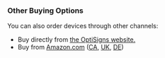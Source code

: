 ### Other Buying Options

You can also order devices through other channels:

* Buy directly from [the OptiSigns website.](https://shop.optisigns.com/products/optisigns-android-stick-player-2)
* Buy from [Amazon.com](https://links.optisigns.com/optistick-amazon-us) ([CA](https://links.optisigns.com/optistick-amazon-ca), [UK](https://links.optisigns.com/optistick-amazon-uk), [DE](https://links.optisigns.com/optistick-amazon-de))
